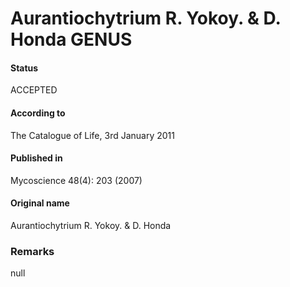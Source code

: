 Aurantiochytrium R. Yokoy. & D. Honda GENUS
=======

#### Status
ACCEPTED

#### According to
The Catalogue of Life, 3rd January 2011

#### Published in
Mycoscience 48(4): 203 (2007)

#### Original name
Aurantiochytrium R. Yokoy. & D. Honda

### Remarks
null